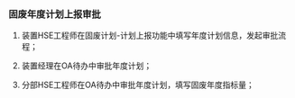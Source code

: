 ### 固废年度计划上报审批

1.	装置HSE工程师在固废计划-计划上报功能中填写年度计划信息，发起审批流程；
	
2.	装置经理在OA待办中审批年度计划；
	
3.	分部HSE工程师在OA待办中审批年度计划，填写固废年度指标量；
